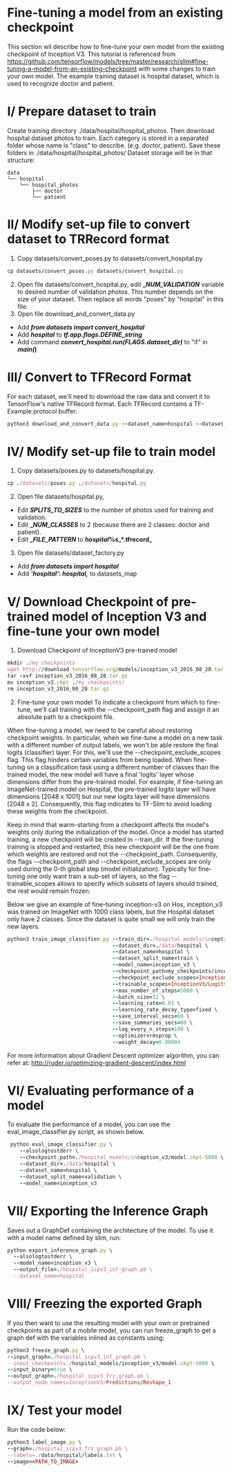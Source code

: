 # Fine-tuning a model from an existing checkpoint
This section wil describe how to fine-tune your own model from the existing checkpoint of Inception V3. This tutorial is referenced 
from https://github.com/tensorflow/models/tree/master/research/slim#fine-tuning-a-model-from-an-existing-checkpoint with some changes
to train your own model.
The example training dataset is hospital dataset, which is used to recognize doctor and patient.

# I/ Prepare dataset to train
Create training directory ./data/hospital/hospital_photos. Then download hospital dataset photos to train. Each category is stored in a separated folder whose name is "class" to describe. (e.g. doctor, patient).
Save these folders in ./data/hospital/hospital_photos/
Dataset storage will be in that structure:
```
data
└── hospital
    └── hospital_photos
        ├── doctor
        └── patient
```

# II/ Modify set-up file to convert dataset to TRRecord format
1. Copy datasets/convert_poses.py to datasets/convert_hospital.py
```ruby
cp datasets/convert_poses.py datasets/convert_hospital.py
```
2. Open file datasets/convert_hospital.py, edit **__NUM_VALIDATION_** variable to desired number of validation photos.
This number depends on the size of your dataset. Then replace all words "poses" by "hospital" in this file.
3. Open file download_and_convert_data.py
- Add **_from datasets import convert_hospital_**
- Add **_hospital_** to **_tf.app.flags.DEFINE_string_**
- Add command **_convert_hospital.run(FLAGS.dataset_dir)_** to "if" in **_main(_)**

# III/ Convert to TFRecord Format
For each dataset, we'll need to download the raw data and convert it to TensorFlow's native TFRecord format. Each TFRecord contains a TF-Example protocol buffer.
```ruby
python3 download_and_convert_data.py --dataset_name=hospital --dataset_dir=./data/hospital
```
# IV/ Modify set-up file to train model
1. Copy datasets/poses.py to datasets/hospital.py.
```ruby
cp ./datasets/poses.py ./datasets/hospital.py
```
2. Open file datasets/hospital.py, 
- Edit **_SPLITS_TO_SIZES_** to the number of photos used for training and validation.
- Edit **__NUM_CLASSES_** to 2 (because there are 2 classes: doctor and patient). 
- Edit **__FILE_PATTERN_** to **_hospital_%s_*.tfrecord_**
3. Open file datasets/dataset_factory.py
- Add **_from datasets import hospital_**
- Add **_'hospital': hospital,_** to datasets_map

# V/ Download Checkpoint of pre-trained model of Inception V3 and fine-tune your own model
1. Download Checkpoint of InceptionV3 pre-trained model
```ruby
mkdir ./my_checkpoints
wget http://download.tensorflow.org/models/inception_v3_2016_08_28.tar.gz
tar -xvf inception_v3_2016_08_28.tar.gz
mv inception_v3.ckpt ./my_checkpoints/
rm inception_v3_2016_08_28.tar.gz
```
2. Fine-tune your own model
To indicate a checkpoint from which to fine-tune, we'll call training with the --checkpoint_path flag and assign it an absolute path to a checkpoint file.

When fine-tuning a model, we need to be careful about restoring checkpoint weights. In particular, when we fine-tune a model on a new task with a different number of output labels, we won't be able restore the final logits (classifier) layer. For this, we'll use the --checkpoint_exclude_scopes flag. This flag hinders certain variables from being loaded. When fine-tuning on a classification task using a different number of classes than the trained model, the new model will have a final 'logits' layer whose dimensions differ from the pre-trained model. For example, if fine-tuning an ImageNet-trained model on Hospital, the pre-trained logits layer will have dimensions [2048 x 1001] but our new logits layer will have dimensions [2048 x 2]. Consequently, this flag indicates to TF-Slim to avoid loading these weights from the checkpoint.

Keep in mind that warm-starting from a checkpoint affects the model's weights only during the initialization of the model. Once a model has started training, a new checkpoint will be created in --train_dir. If the fine-tuning training is stopped and restarted, this new checkpoint will be the one from which weights are restored and not the --checkpoint_path. Consequently, the flags --checkpoint_path and --checkpoint_exclude_scopes are only used during the 0-th global step (model initialization). Typically for fine-tuning one only want train a sub-set of layers, so the flag --trainable_scopes allows to specify which subsets of layers should trained, the rest would remain frozen.

Below we give an example of fine-tuning inception-v3 on Hos, inception_v3 was trained on ImageNet with 1000 class labels, but the Hospital dataset only have 2 classes. Since the dataset is quite small we will only train the new layers.
```ruby
python3 train_image_classifier.py --train_dir=./hospital_models/inception_v3 \
                                  --dataset_dir=./data/hospital \
                                  --dataset_name=hospital \
                                  --dataset_split_name=train \
                                  --model_name=inception_v3 \
                                  --checkpoint_path=my_checkpoints/inception_v3.ckpt \
                                  --checkpoint_exclude_scopes=InceptionV3/Logits,InceptionV3/AuxLogits \
                                  --trainable_scopes=InceptionV3/Logits,InceptionV3/AuxLogits \
                                  --max_number_of_steps=5000 \
                                  --batch_size=32 \
                                  --learning_rate=0.01 \
                                  --learning_rate_decay_type=fixed \
                                  --save_interval_secs=60 \
                                  --save_summaries_secs=60 \
                                  --log_every_n_steps=100 \
                                  --optimizer=rmsprop \
                                  --weight_decay=0.00004
```
For more information about Gradient Descent optimizer algorithm, you can refer at: http://ruder.io/optimizing-gradient-descent/index.html

# VI/ Evaluating performance of a model
To evaluate the performance of a model, you can use the eval_image_classifier.py script, as shown below.
```ruby
 python eval_image_classifier.py \
    --alsologtostderr \
    --checkpoint_path=./hospital_models/inception_v3/model.ckpt-5000 \
    --dataset_dir=./data/hospital \
    --dataset_name=hospital \
    --dataset_split_name=validation \
    --model_name=inception_v3
```
# VII/ Exporting the Inference Graph
Saves out a GraphDef containing the architecture of the model.
To use it with a model name defined by slim, run:
```ruby
python export_inference_graph.py \
  --alsologtostderr \
  --model_name=inception_v3 \
  --output_file=./hospital_icpv3_inf_graph.pb \
  --dataset_name=hospital
```
# VIII/ Freezing the exported Graph
  If you then want to use the resulting model with your own or pretrained checkpoints as part of a mobile model, you can run freeze_graph to get a graph def with the variables inlined as constants using:
  ```ruby
  python3 freeze_graph.py \
  --input_graph=./hospital_icpv3_inf_graph.pb \
  --input_checkpoint=./hospital_models/inception_v3/model.ckpt-5000 \
  --input_binary=true \
  --output_graph=./hospital_icpv3_frz_graph.pb \
  --output_node_names=InceptionV3/Predictions/Reshape_1
  ```
# IX/ Test your model
Run the code below:
```ruby
python3 label_image.py \
--graph=./hospital_icpv3_frz_graph.pb \
--labels=./data/hospital/labels.txt \
--image=<PATH_TO_IMAGE>
```
 

